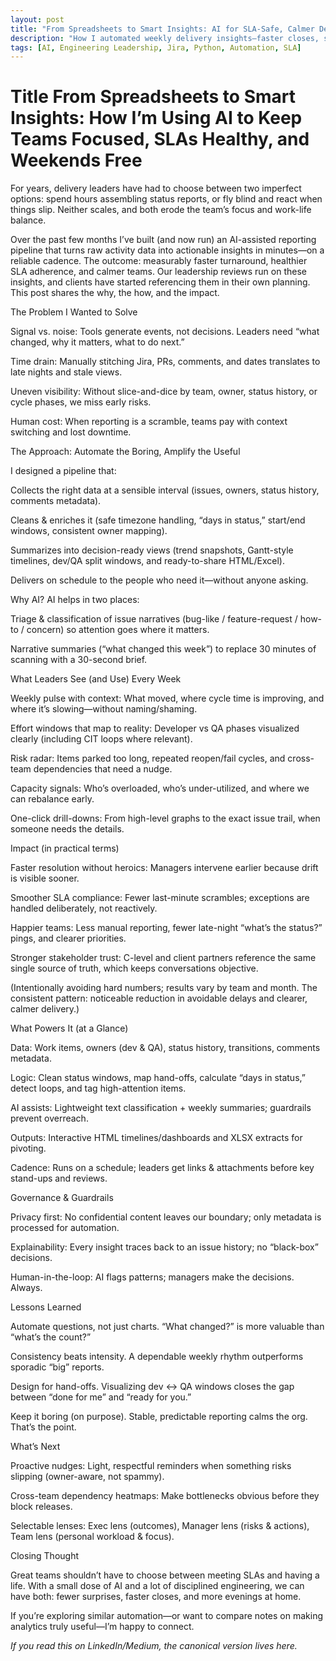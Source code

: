 ```yaml
---
layout: post
title: "From Spreadsheets to Smart Insights: AI for SLA-Safe, Calmer Delivery"
description: "How I automated weekly delivery insights—faster closes, steadier SLAs, and better work-life balance."
tags: [AI, Engineering Leadership, Jira, Python, Automation, SLA]
---
```


# Title From Spreadsheets to Smart Insights: How I’m Using AI to Keep Teams Focused, SLAs Healthy, and Weekends Free

For years, delivery leaders have had to choose between two imperfect options: spend hours assembling status reports, or fly blind and react when things slip. Neither scales, and both erode the team’s focus and work-life balance.

Over the past few months I’ve built (and now run) an AI-assisted reporting pipeline that turns raw activity data into actionable insights in minutes—on a reliable cadence. The outcome: measurably faster turnaround, healthier SLA adherence, and calmer teams. Our leadership reviews run on these insights, and clients have started referencing them in their own planning. This post shares the why, the how, and the impact.

The Problem I Wanted to Solve

Signal vs. noise: Tools generate events, not decisions. Leaders need “what changed, why it matters, what to do next.”

Time drain: Manually stitching Jira, PRs, comments, and dates translates to late nights and stale views.

Uneven visibility: Without slice-and-dice by team, owner, status history, or cycle phases, we miss early risks.

Human cost: When reporting is a scramble, teams pay with context switching and lost downtime.

The Approach: Automate the Boring, Amplify the Useful

I designed a pipeline that:

Collects the right data at a sensible interval (issues, owners, status history, comments metadata).

Cleans & enriches it (safe timezone handling, “days in status,” start/end windows, consistent owner mapping).

Summarizes into decision-ready views (trend snapshots, Gantt-style timelines, dev/QA split windows, and ready-to-share HTML/Excel).

Delivers on schedule to the people who need it—without anyone asking.

Why AI? AI helps in two places:

Triage & classification of issue narratives (bug-like / feature-request / how-to / concern) so attention goes where it matters.

Narrative summaries (“what changed this week”) to replace 30 minutes of scanning with a 30-second brief.

What Leaders See (and Use) Every Week

Weekly pulse with context: What moved, where cycle time is improving, and where it’s slowing—without naming/shaming.

Effort windows that map to reality: Developer vs QA phases visualized clearly (including CIT loops where relevant).

Risk radar: Items parked too long, repeated reopen/fail cycles, and cross-team dependencies that need a nudge.

Capacity signals: Who’s overloaded, who’s under-utilized, and where we can rebalance early.

One-click drill-downs: From high-level graphs to the exact issue trail, when someone needs the details.

Impact (in practical terms)

Faster resolution without heroics: Managers intervene earlier because drift is visible sooner.

Smoother SLA compliance: Fewer last-minute scrambles; exceptions are handled deliberately, not reactively.

Happier teams: Less manual reporting, fewer late-night “what’s the status?” pings, and clearer priorities.

Stronger stakeholder trust: C-level and client partners reference the same single source of truth, which keeps conversations objective.

(Intentionally avoiding hard numbers; results vary by team and month. The consistent pattern: noticeable reduction in avoidable delays and clearer, calmer delivery.)

What Powers It (at a Glance)

Data: Work items, owners (dev & QA), status history, transitions, comments metadata.

Logic: Clean status windows, map hand-offs, calculate “days in status,” detect loops, and tag high-attention items.

AI assists: Lightweight text classification + weekly summaries; guardrails prevent overreach.

Outputs: Interactive HTML timelines/dashboards and XLSX extracts for pivoting.

Cadence: Runs on a schedule; leaders get links & attachments before key stand-ups and reviews.

Governance & Guardrails

Privacy first: No confidential content leaves our boundary; only metadata is processed for automation.

Explainability: Every insight traces back to an issue history; no “black-box” decisions.

Human-in-the-loop: AI flags patterns; managers make the decisions. Always.

Lessons Learned

Automate questions, not just charts. “What changed?” is more valuable than “what’s the count?”

Consistency beats intensity. A dependable weekly rhythm outperforms sporadic “big” reports.

Design for hand-offs. Visualizing dev ↔ QA windows closes the gap between “done for me” and “ready for you.”

Keep it boring (on purpose). Stable, predictable reporting calms the org. That’s the point.

What’s Next

Proactive nudges: Light, respectful reminders when something risks slipping (owner-aware, not spammy).

Cross-team dependency heatmaps: Make bottlenecks obvious before they block releases.

Selectable lenses: Exec lens (outcomes), Manager lens (risks & actions), Team lens (personal workload & focus).

Closing Thought

Great teams shouldn’t have to choose between meeting SLAs and having a life. With a small dose of AI and a lot of disciplined engineering, we can have both: fewer surprises, faster closes, and more evenings at home.

If you’re exploring similar automation—or want to compare notes on making analytics truly useful—I’m happy to connect.

*If you read this on LinkedIn/Medium, the canonical version lives here.*
